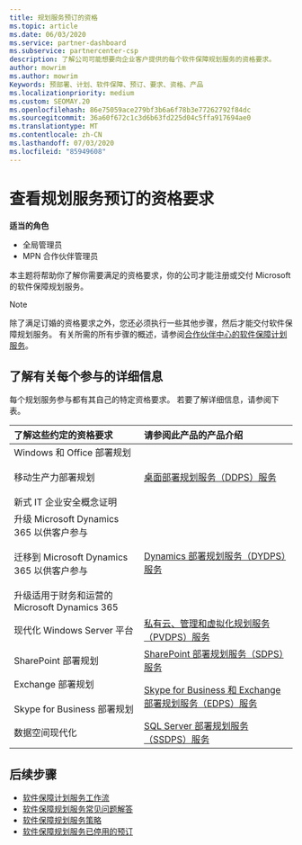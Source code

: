 ```yaml
---
title: 规划服务预订的资格
ms.topic: article
ms.date: 06/03/2020
ms.service: partner-dashboard
ms.subservice: partnercenter-csp
description: 了解公司可能想要向企业客户提供的每个软件保障规划服务的资格要求。
author: mowrim
ms.author: mowrim
Keywords: 预部署、计划、软件保障、预订、要求、资格、产品
ms.localizationpriority: medium
ms.custom: SEOMAY.20
ms.openlocfilehash: 86e75059ace279bf3b6a6f78b3e77262792f84dc
ms.sourcegitcommit: 36a60f672c1c3d6b63fd225d04c5ffa917694ae0
ms.translationtype: MT
ms.contentlocale: zh-CN
ms.lasthandoff: 07/03/2020
ms.locfileid: "85949608"
---
```

# <a name="view-eligibility-requirements-for-planning-services-engagements"></a>查看规划服务预订的资格要求

**适当的角色**

- 全局管理员
- MPN 合作伙伴管理员

本主题将帮助你了解你需要满足的资格要求，你的公司才能注册或交付 Microsoft 的软件保障规划服务。

>[!NOTE]
> 除了满足订婚的资格要求之外，您还必须执行一些其他步骤，然后才能交付软件保障规划服务。 有关所需的所有步骤的概述，请参阅[合作伙伴中心的软件保障计划服务](software-assurance-dps.md)。

## <a name="learn-more-about-each-engagement"></a>了解有关每个参与的详细信息

每个规划服务参与都有其自己的特定资格要求。 若要了解详细信息，请参阅下表。

|**了解这些约定的资格要求**   |**请参阅此产品的产品介绍**  |
|:------------------------------------|:------------------|
| Windows 和 Office 部署规划<br/><br/> 移动生产力部署规划<br/><br/> 新式 IT 企业安全概念证明 | [桌面部署规划服务（DDPS）服务](https://go.microsoft.com/fwlink/?linkid=2116072) |
| 升级 Microsoft Dynamics 365 以供客户参与<br/><br/> 迁移到 Microsoft Dynamics 365 以供客户参与<br/><br/> 升级适用于财务和运营的 Microsoft Dynamics 365  | [Dynamics 部署规划服务（DYDPS）服务](https://go.microsoft.com/fwlink/?linkid=2116073)  |
| 现代化 Windows Server 平台 | [私有云、管理和虚拟化规划服务（PVDPS）服务](https://go.microsoft.com/fwlink/?linkid=2115982) |
| SharePoint 部署规划   | [SharePoint 部署规划服务（SDPS）服务](https://go.microsoft.com/fwlink/?linkid=2116074)  |
| Exchange 部署规划<br/><br/> Skype for Business 部署规划  | [Skype for Business 和 Exchange 部署规划服务（EDPS）服务](https://go.microsoft.com/fwlink/?linkid=2116075)  |
| 数据空间现代化  | [SQL Server 部署规划服务（SSDPS）服务](https://go.microsoft.com/fwlink/?linkid=2116076)  |

## <a name="next-steps"></a>后续步骤

- [软件保障计划服务工作流](https://go.microsoft.com/fwlink/?linkid=2115983)
- [软件保障规划服务常见问题解答](https://go.microsoft.com/fwlink/?linkid=2116077)
- [软件保障规划服务策略](https://go.microsoft.com/fwlink/?linkid=2115984)
- [软件保障规划服务已停用的预订](https://query.prod.cms.rt.microsoft.com/cms/api/am/binary/RE4sln9)
